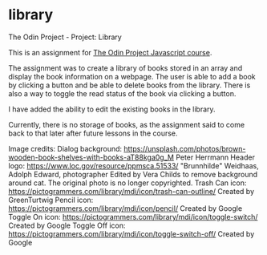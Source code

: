 # library
The Odin Project - Project: Library

This is an assignment for [The Odin Project Javascript course](https://www.theodinproject.com/lessons/node-path-javascript-library). 

The assignment was to create a library of books stored in an array and display the book information 
on a webpage. The user is able to add a book by clicking a button and be able to delete books
from the library. There is also a way to toggle the read status of the book via clicking a button.

I have added the ability to edit the existing books in the library.

Currently, there is no storage of books, as the assignment said to come back to that later
after future lessons in the course.

Image credits:
Dialog background:  https://unsplash.com/photos/brown-wooden-book-shelves-with-books-aT88kga0g_M
                    Peter Herrmann
Header logo:        https://www.loc.gov/resource/ppmsca.51533/
                    "Brunnhilde" Weidhaas, Adolph Edward, photographer
                    Edited by Vera Childs to remove background around cat.
                    The original photo is no longer copyrighted.
Trash Can icon:     https://pictogrammers.com/library/mdi/icon/trash-can-outline/
                    Created by GreenTurtwig
Pencil icon:        https://pictogrammers.com/library/mdi/icon/pencil/
                    Created by Google
Toggle On icon:     https://pictogrammers.com/library/mdi/icon/toggle-switch/
                    Created by Google
Toggle Off icon:    https://pictogrammers.com/library/mdi/icon/toggle-switch-off/
                    Created by Google
